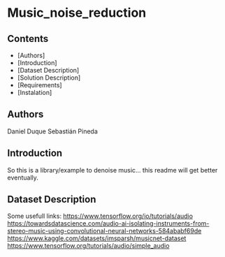 # Music_noise_reduction

## Contents
* [Authors]
* [Introduction]
* [Dataset Description]
* [Solution Description]
* [Requirements]
* [Instalation] 

## Authors
Daniel Duque
Sebastián Pineda

## Introduction
So this is a library/example to denoise music... this readme will get better eventually.

## Dataset Description




Some usefull links:
  https://www.tensorflow.org/io/tutorials/audio
  https://towardsdatascience.com/audio-ai-isolating-instruments-from-stereo-music-using-convolutional-neural-networks-584ababf69de
  https://www.kaggle.com/datasets/imsparsh/musicnet-dataset
  https://www.tensorflow.org/tutorials/audio/simple_audio
